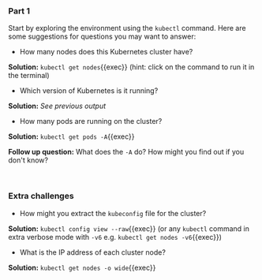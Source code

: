 ### Part 1

Start by exploring the environment using the `kubectl` command. Here are some suggestions for questions you may want to answer:

- How many nodes does this Kubernetes cluster have?

**Solution:** `kubectl get nodes`{{exec}} (hint: click on the command to run it in the terminal)

- Which version of Kubernetes is it running?

**Solution:** *See previous output*

- How many pods are running on the cluster?

**Solution:** `kubectl get pods -A`{{exec}}

**Follow up question:** What does the `-A` do? How might you find out if you don't know?

<br>

### Extra challenges

- How might you extract the `kubeconfig` file for the cluster?

**Solution:** `kubectl config view --raw`{{exec}} (or any `kubectl` command in extra verbose mode with `-v6` e.g. `kubectl get nodes -v6`{{exec}})

- What is the IP address of each cluster node?

**Solution:** `kubectl get nodes -o wide`{{exec}}
